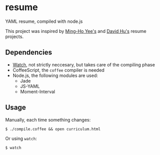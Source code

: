 resume
======

YAML resume, compiled with node.js

This project was inspired by [Ming-Ho Yee's][mhyee] and [David Hu's][divad12] resume projects.

Dependencies
------------

* [Watch][watch], not strictly neccesary, but takes care of the compiling phase
* CoffeeScript, the `coffee` compiler is needed
* Node.js, the following modules are used:
	* Jade
	* JS-YAML
	* Moment-Interval

Usage
-----

Manually, each time something changes:

	$ ./compile.coffee && open curriculum.html

Or using `watch`:

	$ watch

[mhyee]:   https://github.com/mhyee/resume
[divad12]: https://github.com/divad12/resume
[watch]:   https://github.com/NinoScript/watch
